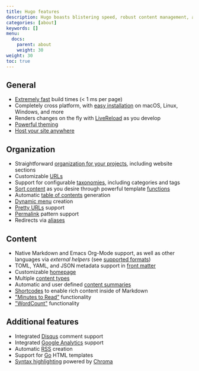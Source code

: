 ```yaml
---
title: Hugo features
description: Hugo boasts blistering speed, robust content management, and a powerful templating language making it a great fit for all kinds of static websites.
categories: [about]
keywords: []
menu:
  docs:
    parent: about
    weight: 30
weight: 30
toc: true
---
```


## General

* [Extremely fast] build times (&lt; 1 ms per page)
* Completely cross platform, with [easy installation][install] on macOS, Linux, Windows, and more
* Renders changes on the fly with [LiveReload] as you develop
* [Powerful theming]
* [Host your site anywhere][hostanywhere]

## Organization

* Straightforward [organization for your projects], including website sections
* Customizable [URLs]
* Support for configurable [taxonomies], including categories and tags
* [Sort content] as you desire through powerful template [functions]
* Automatic [table of contents] generation
* [Dynamic menu] creation
* [Pretty URLs] support
* [Permalink] pattern support
* Redirects via [aliases]

## Content

* Native Markdown and Emacs Org-Mode support, as well as other languages via *external helpers* (see [supported formats])
* TOML, YAML, and JSON metadata support in [front matter]
* Customizable [homepage]
* Multiple [content types]
* Automatic and user defined [content summaries]
* [Shortcodes] to enable rich content inside of Markdown
* ["Minutes to Read"][pagevars] functionality
* ["WordCount"][pagevars] functionality

## Additional features

* Integrated [Disqus] comment support
* Integrated [Google Analytics] support
* Automatic [RSS] creation
* Support for [Go] HTML templates
* [Syntax highlighting] powered by [Chroma]

[aliases]: /content-management/urls/#aliases
[Chroma]: https://github.com/alecthomas/chroma
[content summaries]: /content-management/summaries/
[content types]: /content-management/types/
[Disqus]: https://disqus.com/
[Dynamic menu]: /templates/menu-templates/
[Extremely fast]: https://github.com/bep/hugo-benchmark
[front matter]: /content-management/front-matter/
[functions]: /functions/
[Go]: https://pkg.go.dev/html/template
[Google Analytics]: https://google-analytics.com/
[homepage]: /templates/homepage/
[hostanywhere]: /hosting-and-deployment/
[install]: /installation/
[LiveReload]: /getting-started/usage/
[organization for your projects]: /getting-started/directory-structure/
[pagevars]: /variables/page/
[Permalink]: /content-management/urls/#permalinks
[Powerful theming]: /hugo-modules/theme-components/
[Pretty URLs]: /content-management/urls/
[RSS]: /templates/rss/
[Shortcodes]: /content-management/shortcodes/
[sort content]: /templates/
[supported formats]: /content-management/formats/
[Syntax highlighting]: /content-management/syntax-highlighting/
[table of contents]: /content-management/toc/
[taxonomies]: /content-management/taxonomies/
[URLs]: /content-management/urls/
